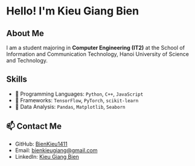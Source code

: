 # Hello! I'm Kieu Giang Bien  

## About Me  
I am a student majoring in **Computer Engineering (IT2)** at the School of Information and Communication Technology, Hanoi University of Science and Technology.  

## Skills  
- 🔹 Programming Languages: `Python`,  `C++`, `JavaScript`
- 🔹 Frameworks: `TensorFlow`, `PyTorch`, `scikit-learn`
- 🔹 Data Analysis: `Pandas`, `Matplotlib`, `Seaborn`  

## 📫 Contact Me  
- GitHub: [BienKieu1411](https://github.com/BienKieu1411)  
- Email: bienkieugiang@gmail.com  
- LinkedIn: [Kieu Giang Bien](https://vn.linkedin.com/in/giang-bi%C3%AAn-ki%E1%BB%81u-bbb288337)  

